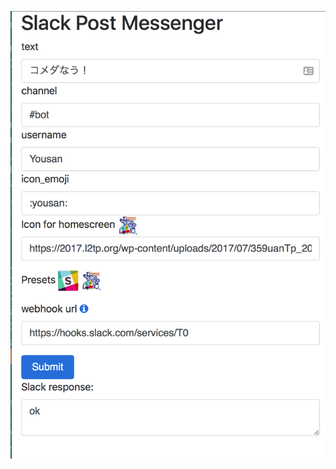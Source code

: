 ![screenshot-1](https://raw.githubusercontent.com/yousan/post-slack-message/master/img/screenshot-1.png)
